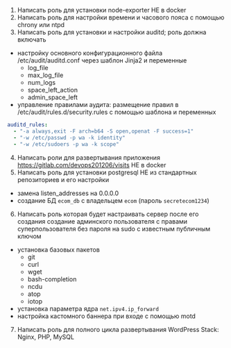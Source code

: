 1) Написать роль для установки node-exporter НЕ в docker
2) Написать роль для настройки времени и часового пояса с помощью chrony или ntpd
3) Написать роль для установки и настройки auditd; роль должна включать
- настройку основного конфигурационного файла /etc/audit/auditd.conf через шаблон Jinja2 и переменные
  -  log_file
  -  max_log_file
  -  num_logs
  -  space_left_action
  -  admin_space_left
- управление правилами аудита: размещение правил в /etc/audit/rules.d/security.rules с помощью шаблона и переменных
```yaml
auditd_rules:
  - "-a always,exit -F arch=b64 -S open,openat -F success=1"
  - "-w /etc/passwd -p wa -k identity"
  - "-w /etc/sudoers -p wa -k scope"
```
4) Написать роли для развертывания приложения https://gitlab.com/devops201206/visits НЕ в docker
5) Написать роль для установки postgresql НЕ из стандартных репозиториев и его настройки
- замена listen_addresses на 0.0.0.0
- создание БД `ecom_db` с владельцем `ecom` (пароль `secretecom1234`)
6) Написать роль которая будет настраивать сервер после его создания
создание админского пользователя с правами суперпользователя без пароля на sudo с известным публичным ключом
- установка базовых пакетов
	- git
	- curl
	- wget
	- bash-completion
	- ncdu
	- atop
	- iotop
- установка параметра ядра `net.ipv4.ip_forward`
- настройка кастомного баннера при входе с помощью motd

7) Написать роль для полного цикла развертывания WordPress Stack: Nginx, PHP, MySQL
